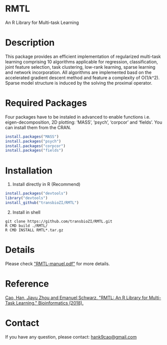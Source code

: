 # RMTL
An R Library for Multi-task Learning

# Description 
This package provides an efficient implementation of regularized multi-task learning comprising 10 algorithms applicable for regression, classification, joint feature selection, task clustering, low-rank learning, sparse learning and network incorporation. All algorithms are implemented basd on the accelerated gradient descent method and feature a complexity of O(1/k^2). Sparse model structure is induced by the solving the proximal operator.

# Required Packages
Four packages have to be instaled in advanced to enable functions i.e. eigen-decomposition, 2D plotting: ‘MASS’, ‘psych’, ‘corpcor’ and ‘fields’. You can install them from the CRAN.
```R
install.packages("MASS")
install.packages("psych")
install.packages("corpcor")
install.packages("fields")
```

# Installation
1) Install directly in R (Recommend)
```R
install.packages("devtools")
library("devtools")
install_github("transbioZI/RMTL")
```

2) Install in shell
```shell
git clone https://github.com/transbioZI/RMTL.git
R CMD build ./RMTL/
R CMD INSTALL RMTL*.tar.gz
```

# Details
Please check ["RMTL-manuel.pdf"](https://github.com/transbioZI/RMTL/blob/master/RMTL-manual.pdf) for more details.

# Reference
[Cao, Han, Jiayu Zhou and Emanuel Schwarz. "RMTL: An R Library for Multi-Task Learning." Bioinformatics (2018).](https://doi.org/10.1093/bioinformatics/bty831)


# Contact
If you have any question, please contact: hank9cao@gmail.com
